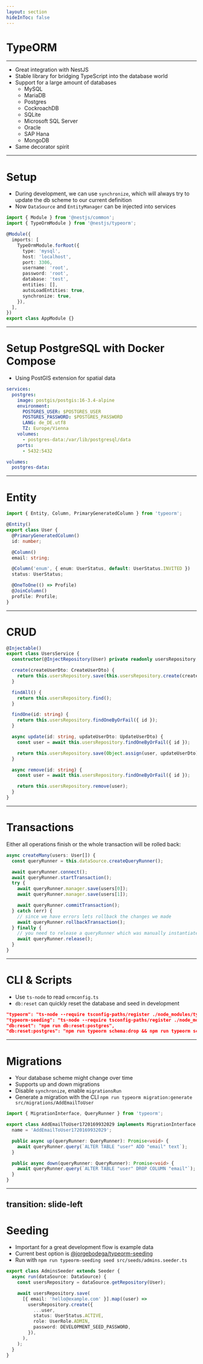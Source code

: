 ```yaml
---
layout: section
hideInToc: false
---
```


# TypeORM

---

- Great integration with NestJS
- Stable library for bridging TypeScript into the database world
- Support for a large amount of databases
  - MySQL
  - MariaDB
  - Postgres
  - CockroachDB
  - SQLite
  - Microsoft SQL Server
  - Oracle
  - SAP Hana
  - MongoDB
- Same decorator spirit

---

# Setup

- During development, we can use `synchronize`, which will always try to update the db scheme to our current definition
- Now `DataSource` and `EntityManager` can be injected into services

```ts
import { Module } from '@nestjs/common';
import { TypeOrmModule } from '@nestjs/typeorm';

@Module({
  imports: [
    TypeOrmModule.forRoot({
      type: 'mysql',
      host: 'localhost',
      port: 3306,
      username: 'root',
      password: 'root',
      database: 'test',
      entities: [],
      autoLoadEntities: true,
      synchronize: true,
    }),
  ],
})
export class AppModule {}
```

---

# Setup PostgreSQL with Docker Compose

- Using PostGIS extension for spatial data

```yml
services:
  postgres:
    image: postgis/postgis:16-3.4-alpine
    environment:
      POSTGRES_USER: $POSTGRES_USER
      POSTGRES_PASSWORD: $POSTGRES_PASSWORD
      LANG: de_DE.utf8
      TZ: Europe/Vienna
    volumes:
      - postgres-data:/var/lib/postgresql/data
    ports:
      - 5432:5432

volumes:
  postgres-data:
```

---

# Entity

```ts
import { Entity, Column, PrimaryGeneratedColumn } from 'typeorm';

@Entity()
export class User {
  @PrimaryGeneratedColumn()
  id: number;

  @Column()
  email: string;

  @Column('enum', { enum: UserStatus, default: UserStatus.INVITED })
  status: UserStatus;

  @OneToOne(() => Profile)
  @JoinColumn()
  profile: Profile;
}
```

---

# CRUD

```ts {all|3|5-7|9-11|12-15|16-21|23-27}{maxHeight:'100%'}
@Injectable()
export class UsersService {
  constructor(@InjectRepository(User) private readonly usersRepository: Repository<User>) {}

  create(createUserDto: CreateUserDto) {
    return this.usersRepository.save(this.usersRepository.create(createUserDto));
  }

  findAll() {
    return this.usersRepository.find();
  }

  findOne(id: string) {
    return this.usersRepository.findOneByOrFail({ id });
  }

  async update(id: string, updateUserDto: UpdateUserDto) {
    const user = await this.usersRepository.findOneByOrFail({ id });

    return this.usersRepository.save(Object.assign(user, updateUserDto));
  }

  async remove(id: string) {
    const user = await this.usersRepository.findOneByOrFail({ id });

    return this.usersRepository.remove(user);
  }
}

```

---

# Transactions

Either all operations finish or the whole transaction will be rolled back:

```ts
async createMany(users: User[]) {
  const queryRunner = this.dataSource.createQueryRunner();

  await queryRunner.connect();
  await queryRunner.startTransaction();
  try {
    await queryRunner.manager.save(users[0]);
    await queryRunner.manager.save(users[1]);

    await queryRunner.commitTransaction();
  } catch (err) {
    // since we have errors lets rollback the changes we made
    await queryRunner.rollbackTransaction();
  } finally {
    // you need to release a queryRunner which was manually instantiated
    await queryRunner.release();
  }
}
```

---

# CLI & Scripts

- Use `ts-node` to read `ormconfig.ts`
- `db:reset` can quickly reset the database and seed in development

```json
"typeorm": "ts-node --require tsconfig-paths/register ./node_modules/typeorm/cli --dataSource src/ormconfig.ts",
"typeorm-seeding": "ts-node --require tsconfig-paths/register ./node_modules/@jorgebodega/typeorm-seeding/dist/cli --dataSource src/ormconfig.ts",
"db:reset": "npm run db:reset:postgres",
"db:reset:postgres": "npm run typeorm schema:drop && npm run typeorm schema:sync && npm run typeorm-seeding seed src/seeds/development.seeder.ts"
```

---

# Migrations

- Your database scheme might change over time
- Supports up and down migrations
- Disable `synchronize`, enable `migrationsRun`
- Generate a migration with the CLI `npm run typeorm migration:generate src/migrations/AddEmailToUser`

```ts
import { MigrationInterface, QueryRunner } from 'typeorm';

export class AddEmailToUser1720169932029 implements MigrationInterface {
  name = 'AddEmailToUser1720169932029';

  public async up(queryRunner: QueryRunner): Promise<void> {
    await queryRunner.query(`ALTER TABLE "user" ADD "email" text`);
  }

  public async down(queryRunner: QueryRunner): Promise<void> {
    await queryRunner.query(`ALTER TABLE "user" DROP COLUMN "email"`);
  }
}
```

---
transition: slide-left
---

# Seeding

- Important for a great development flow is example data
- Current best option is [@jorgebodega/typeorm-seeding](https://github.com/jorgebodega/typeorm-seeding)
- Run with `npm run typeorm-seeding seed src/seeds/admins.seeder.ts`

```ts
export class AdminsSeeder extends Seeder {
  async run(dataSource: DataSource) {
    const usersRepository = dataSource.getRepository(User);

    await usersRepository.save(
      [{ email: 'hello@example.com' }].map((user) =>
        usersRepository.create({
          ...user,
          status: UserStatus.ACTIVE,
          role: UserRole.ADMIN,
          password: DEVELOPMENT_SEED_PASSWORD,
        }),
      ),
    );
  }
}
```
